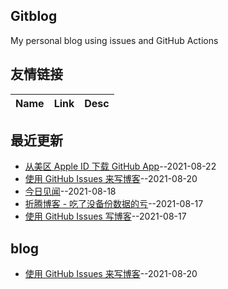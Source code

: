 ## Gitblog
My personal blog using issues and GitHub Actions
## 友情链接
| Name | Link | Desc | 
 | ---- | ---- | ---- |
## 最近更新
- [从美区 Apple ID 下载 GitHub App](https://github.com/phh95/gitblog/issues/5)--2021-08-22
- [使用 GitHub Issues 来写博客](https://github.com/phh95/gitblog/issues/4)--2021-08-20
- [今日见闻](https://github.com/phh95/gitblog/issues/3)--2021-08-18
- [折腾博客 - 吃了没备份数据的亏](https://github.com/phh95/gitblog/issues/2)--2021-08-17
- [使用 GitHub Issues 写博客](https://github.com/phh95/gitblog/issues/1)--2021-08-17
## blog
- [使用 GitHub Issues 来写博客](https://github.com/phh95/gitblog/issues/4)--2021-08-20
